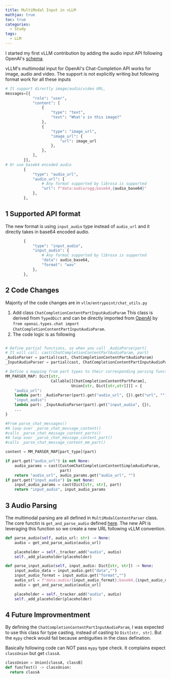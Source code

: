 ```yaml
---
title: MultiModal Input in vLLM
mathjax: true
toc: true
categories:
  - Study
tags:
  - LLM
---
```


I started my first vLLM contribution by adding the audio input API following OpenAI's [schema](https://platform.openai.com/docs/guides/audio?audio-generation-quickstart-example=audio-in).

vLLM's multimodal input for OpenAI's Chat-Completion API works for image, audio and video.
The support is not explicitly writing but following format work for all these inputs
```python
# It support directly image/audio/video URL, 
messages=[{
            "role": "user",
            "content": [
                {
                    "type": "text",
                    "text": "What's in this image?"
                },
                {
                    "type": "image_url",
                    "image_url": {
                        "url": image_url
                    },
                },
            ],
        }],
# Or use base64 encoded audio
        {
            "type": "audio_url",
            "audio_url": {
                # Any format supported by librosa is supported
                "url": f"data:audio/ogg;base64,{audio_base64}"
            },
        },

```
## 1 Supported API format
The new format is using `input_audio` type instead of `audio_url`
and it directly takes in base64 encoded audio.  
```python
        {
            "type": "input_audio",
            "input_audio": {
                # Any format supported by librosa is supported
                "data": audio_base64,
                "format": "wav"
            },
        },
```

## 2 Code Changes
Majority of the code changes are in `vllm/entrypoint/chat_utils.py`
1. Add class `ChatCompletionContentPartInputAudioParam`
  This class is derived from `TypedDict` and can be directly imported from [OpenAI](https://github.com/openai/openai-python/blob/main/src/openai/types/chat/chat_completion_content_part_input_audio_param.py) by `from openai.types.chat import ChatCompletionContentPartInputAudioParam`.
2. The code logic is as following  
```python

# Define partial functions, so when you call _AudioParse(part)
# It will call: cast(ChatCompletionContentPartAudioParam, part)
_AudioParser = partial(cast, ChatCompletionContentPartAudioParam)
_InputAudioParser = partial(cast, ChatCompletionContentPartInputAudioParam)

# Define a mapping from part types to their corresponding parsing functions.
MM_PARSER_MAP: Dict[str,
                    Callable[[ChatCompletionContentPartParam],
                             Union[str, Dict[str,str]]]] = {
    "audio_url":
    lambda part: _AudioParser(part).get("audio_url", {}).get("url", ""),
    "input_audio":
    lambda part: _InputAudioParser(part).get("input_audio", {}),
    ...
}

#From parse_chat_messages()
#A loop over _parse_chat_message_content()
#calls _parse_chat_message_content_parts()
#A loop over _parse_chat_message_content_part()
#calls _parse_chat_message_content_mm_part()

content = MM_PARSER_MAP[part_type](part)

if part.get("audio_url") is not None:
    audio_params = cast(CustomChatCompletionContentSimpleAudioParam,
                        part)
    return "audio_url", audio_params.get("audio_url", "")
if part.get("input_audio") is not None:
    input_audio_params = cast(Dict[str, str], part)
    return "input_audio", input_audio_params

```

## 3 Audio Parsing
The multimodal parsing are all defined in `MultiModalContentParser` class. The core functin is `get_and_parse_audio` defined [here](https://github.com/vllm-project/vllm/blob/e8e6b6137c094bba6be3471122308e108fb08fac/vllm/multimodal/utils.py#L260). The new API is leveraging this function so we create a new URL following vLLM convention.    
```python
def parse_audio(self, audio_url: str) -> None:
    audio = get_and_parse_audio(audio_url)

    placeholder = self._tracker.add("audio", audio)
    self._add_placeholder(placeholder)

def parse_input_audio(self, input_audio: Dict[str, str]) -> None:
    input_audio_data = input_audio.get("data","")
    input_audio_format = input_audio.get("format","")
    audio_url = f"data:audio/{input_audio_format};base64,{input_audio_data}"
    audio = get_and_parse_audio(audio_url)

    placeholder = self._tracker.add("audio", audio)
    self._add_placeholder(placeholder)
```

## 4 Future Improvmentment
By defining the `ChatCompletionContentPartInputAudioParam`, I was expected to use this class for type casting, instead of casting to `Dict[str, str]`. But the `mypy` check would fail because ambiguities in the class defination. 

Basically following code can NOT pass `mypy` type check. It complains expect `classUnion` but get `classA`. 
```python
classUnion = Union[classA, classB]
def funcTest() -> classUnion:
  return classA
```
